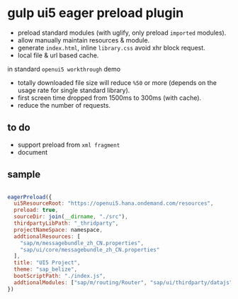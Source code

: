 # gulp ui5 eager preload plugin

* preload standard modules (with uglify, only preload `imported` modules).
* allow manually maintain resources & module.
* generate `index.html`, inline `library.css` avoid xhr block request.
* local file & url based cache.

in standard `openui5 workthrough` demo

* totally downloaded file size will reduce `%50` or more (depends on the usage rate for single standard library).
* first screen time dropped from 1500ms to 300ms (with cache).
* reduce the number of requests.

## to do

* support preload from `xml fragment`
* document

## sample

```js

eagerPreload({
  ui5ResourceRoot: "https://openui5.hana.ondemand.com/resources",
  preload: true,
  sourceDir: join(__dirname, "./src"),
  thirdpartyLibPath: "_thridparty",
  projectNameSpace: namespace,
  addtionalResources: [
    "sap/m/messagebundle_zh_CN.properties",
    "sap/ui/core/messagebundle_zh_CN.properties"
  ],
  title: "UI5 Project",
  theme: "sap_belize",
  bootScriptPath: "./index.js",
  addtionalModules: ["sap/m/routing/Router", "sap/ui/thirdparty/datajs"]
})

```
